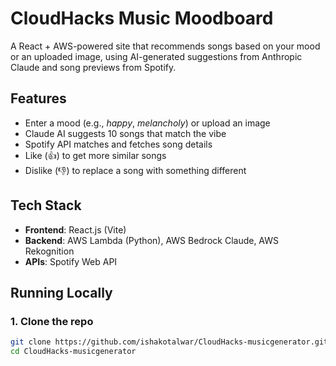 # CloudHacks Music Moodboard

A React + AWS-powered site that recommends songs based on your mood or an uploaded image, using AI-generated suggestions from Anthropic Claude and song previews from Spotify.

## Features

- Enter a mood (e.g., *happy*, *melancholy*) or upload an image
- Claude AI suggests 10 songs that match the vibe
- Spotify API matches and fetches song details
- Like (👍) to get more similar songs
- Dislike (👎) to replace a song with something different

## Tech Stack

- **Frontend**: React.js (Vite)
- **Backend**: AWS Lambda (Python), AWS Bedrock Claude, AWS Rekognition
- **APIs**: Spotify Web API

## Running Locally

### 1. Clone the repo

```bash
git clone https://github.com/ishakotalwar/CloudHacks-musicgenerator.git
cd CloudHacks-musicgenerator
